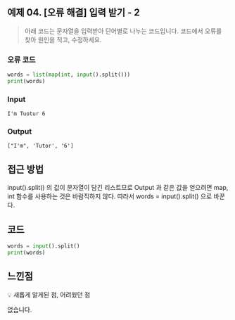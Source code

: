 ## 예제 04. [오류 해결] 입력 받기 - 2

> 아래 코드는 문자열을 입력받아 단어별로 나누는 코드입니다. 코드에서 오류를 찾아 원인을 적고, 수정하세요.

### 오류 코드

```python
words = list(map(int, input().split()))
print(words)
```

### Input

```
I'm Tuotur 6
```

### Output

```
["I'm", 'Tutor', '6']
```

## 접근 방법

input().split() 의 값이 문자열이 담긴 리스트므로 Output 과 같은 값을 얻으려면 map, int 함수를 사용하는 것은 바람직하지 않다. 따라서 words = input().split() 으로 바꾼다.

## 코드

```python
words = input().split()
print(words)
```

## 느낀점

<aside> 💡 새롭게 알게된 점, 어려웠던 점</aside>

없습니다.